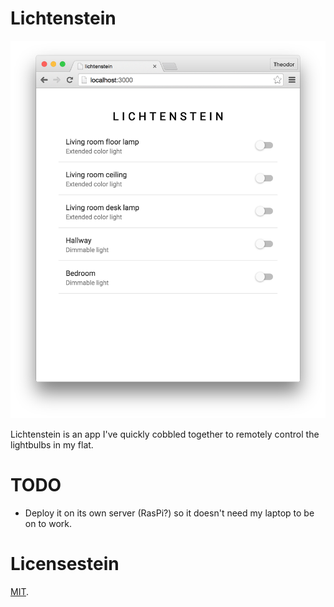 Lichtenstein
===

<p align="center">
  <img src="screenshot.png" alt="Screenshot">
</p>

Lichtenstein is an app I've quickly cobbled together to remotely control the lightbulbs in my flat.

TODO
===

- Deploy it on its own server (RasPi?) so it doesn't need my laptop to be on to work.

Licensestein
===

[MIT](license.txt).

